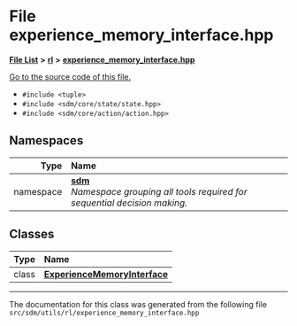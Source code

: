 
# File experience\_memory\_interface.hpp

<link rel="stylesheet" href="https://cdnjs.cloudflare.com/ajax/libs/KaTeX/0.5.1/katex.min.css">
<link rel="stylesheet" href="https://cdn.jsdelivr.net/github-markdown-css/2.2.1/github-markdown.css"/>



[**File List**](files.md) **>** [**rl**](dir_1bc0c1e8b4bb5415537951e68df5cc3c.md) **>** [**experience\_memory\_interface.hpp**](experience__memory__interface_8hpp.md)

[Go to the source code of this file.](experience__memory__interface_8hpp_source.md)



* `#include <tuple>`
* `#include <sdm/core/state/state.hpp>`
* `#include <sdm/core/action/action.hpp>`









## Namespaces

| Type | Name |
| ---: | :--- |
| namespace | [**sdm**](namespacesdm.md) <br>_Namespace grouping all tools required for sequential decision making._  |

## Classes

| Type | Name |
| ---: | :--- |
| class | [**ExperienceMemoryInterface**](classsdm_1_1ExperienceMemoryInterface.md) <br> |














------------------------------
The documentation for this class was generated from the following file `src/sdm/utils/rl/experience_memory_interface.hpp`